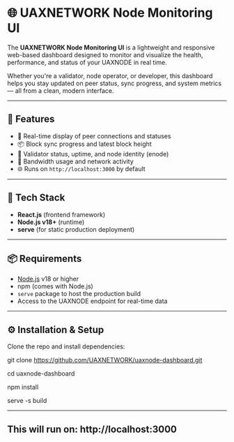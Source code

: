 # 🌐 UAXNETWORK Node Monitoring UI

The **UAXNETWORK Node Monitoring UI** is a lightweight and responsive web-based dashboard designed to monitor and visualize the health, performance, and status of your UAXNODE in real time.

Whether you're a validator, node operator, or developer, this dashboard helps you stay updated on peer status, sync progress, and system metrics — all from a clean, modern interface.

---

## 🚀 Features

- 🔗 Real-time display of peer connections and statuses  
- 📦 Block sync progress and latest block height  
- 🧩 Validator status, uptime, and node identity (enode)  
- 📡 Bandwidth usage and network activity  
- 🌐 Runs on `http://localhost:3000` by default

---

## 🧰 Tech Stack

- **React.js** (frontend framework)
- **Node.js v18+** (runtime)
- **serve** (for static production deployment)

---

## 📦 Requirements

- [Node.js](https://nodejs.org/) v18 or higher  
- npm (comes with Node.js)  
- `serve` package to host the production build  
- Access to the UAXNODE endpoint for real-time data

---

## ⚙️ Installation & Setup

Clone the repo and install dependencies:

git clone https://github.com/UAXNETWORK/uaxnode-dashboard.git

cd uaxnode-dashboard

npm install

serve -s build

---
This will run on:
http://localhost:3000
---

